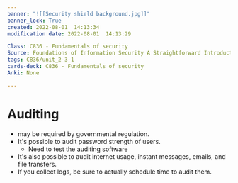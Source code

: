 ```yaml
---
banner: "![[Security shield background.jpg]]"
banner_lock: True
created: 2022-08-01  14:13:34
modification date: 2022-08-01  14:13:29

Class: C836 - Fundamentals of security
Source: Foundations of Information Security A Straightforward Introduction
tags: C836/unit_2-3-1
cards-deck: C836 - Fundamentals of security
Anki: None

---
```


# Auditing
- may be required by governmental regulation.
- It's possible to audit password strength of users.
	- Need to test the auditing software
- It's also possible to audit internet usage, instant messages, emails, and file transfers.
- If you collect logs, be sure to actually schedule time to audit them.